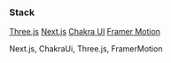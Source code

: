 ### Stack
[Three.js](https://threejs.org/)
[Next.js](https://nextjs.org/)
[Chakra UI](https://chakra-ui.com/)
[Framer Motion](https://www.framer.com/motion/)

Next.js, ChakraUi, Three.js, FramerMotion
